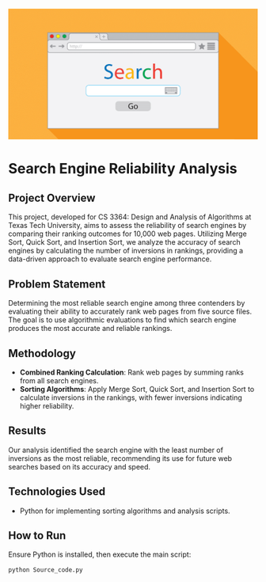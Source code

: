 ![Alt text](https://github.com/Dhruvbam/Search-Engine_Reliability_Analysis/blob/main/img.png)

# Search Engine Reliability Analysis

## Project Overview
This project, developed for CS 3364: Design and Analysis of Algorithms at Texas Tech University, aims to assess the reliability of search engines by comparing their ranking outcomes for 10,000 web pages. Utilizing Merge Sort, Quick Sort, and Insertion Sort, we analyze the accuracy of search engines by calculating the number of inversions in rankings, providing a data-driven approach to evaluate search engine performance.

## Problem Statement
Determining the most reliable search engine among three contenders by evaluating their ability to accurately rank web pages from five source files. The goal is to use algorithmic evaluations to find which search engine produces the most accurate and reliable rankings.

## Methodology
- **Combined Ranking Calculation**: Rank web pages by summing ranks from all search engines.
- **Sorting Algorithms**: Apply Merge Sort, Quick Sort, and Insertion Sort to calculate inversions in the rankings, with fewer inversions indicating higher reliability.

## Results
Our analysis identified the search engine with the least number of inversions as the most reliable, recommending its use for future web searches based on its accuracy and speed.

## Technologies Used
- Python for implementing sorting algorithms and analysis scripts.

## How to Run
Ensure Python is installed, then execute the main script:
```bash
python Source_code.py
